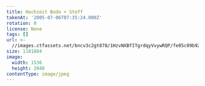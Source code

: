 ```yaml
---
title: Hochzeit Bodo + Steff
takenAt: '2005-07-06T07:35:24.000Z'
rotation: 0
license: None
tags: []
url: >-
  //images.ctfassets.net/bncv3c2gt878/1HzvNXBfITgrdqyVvywRQP/fe05c09b926b27449194e1a38d72219e/hochzeit-bodo--steff_4559742451_o
size: 1181884
image:
  width: 1536
  height: 2048
contentType: image/jpeg
---
```


